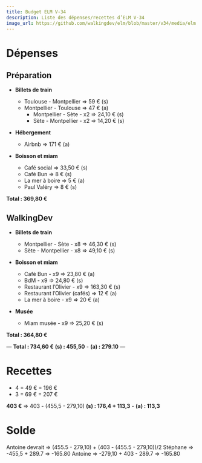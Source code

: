 ```yaml
---
title: Budget ELM V-34
description: Liste des dépenses/recettes d’ELM V-34
image_url: https://github.com/walkingdev/elm/blob/master/v34/media/elm.png?raw=true
---
```


# Dépenses

## Préparation

* **Billets de train**
  * Toulouse - Montpellier => 59 € (s)
  * Montpellier - Toulouse => 47 € (a)
	* Montpellier - Sète - x2 => 24,10 € (s)
	* Sète - Montpellier - x2 => 14,20 € (s)

* **Hébergement**
	* Airbnb => 171 € (a)

* **Boisson et miam**
	* Café social => 33,50 € (s)
	* Café Bun => 8 € (s)
	* La mer à boire => 5 € (a)
	* Paul Valéry => 8 € (s)

**Total : 369,80 €**

## WalkingDev

* **Billets de train**
	* Montpellier - Sète - x8 => 46,30 € (s)
	* Sète - Montpellier - x8 => 49,10 € (s)

* **Boisson et miam**
	* Café Bun - x9 => 23,80 € (a)
	* BdM - x9 => 24,80 € (s)
	* Restaurant l’Olivier - x9 => 163,30 € (s)
	* Restaurant l’Olivier (cafés) => 12 € (a)
	* La mer à boire - x9 => 20 € (a)

* **Musée**
	* Miam musée - x9 => 25,20 € (s)

**Total : 364,80 €**

—
**Total : 734,60 €**
**(s) : 455,50** - **(a) : 279.10**
—

# Recettes

* 4 = 49 € = 196 €
* 3 = 69 € = 207 €

**403 €** => 403 - (455,5 - 279,10)
**(s) : 176,4 + 113,3** - **(a) : 113,3**

# Solde
Antoine devrait => (455.5 - 279,10) + (403 - (455.5 - 279,10))/2
Stéphane => -455,5        + 289.7 => -165.80
Antoine =>  -279,10 + 403 - 289.7 => -165.80

